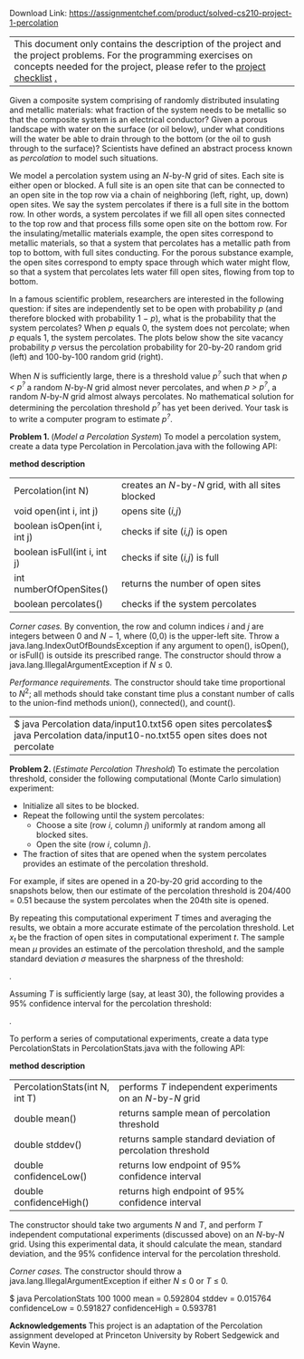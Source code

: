 Download Link: https://assignmentchef.com/product/solved-cs210-project-1-percolation
<br>
<table width="719">

 <tbody>

  <tr>

   <td width="719">This document only contains the description of the project and the project problems. For the programming exercises on concepts needed for the project, please refer to the <a href="https://www.swamiiyer.net/cs210/project1_checklist.pdf">project checklist</a>  <a href="https://www.swamiiyer.net/cs210/project1_checklist.pdf">.</a></td>

  </tr>

 </tbody>

</table>

Given a composite system comprising of randomly distributed insulating and metallic materials: what fraction of the system needs to be metallic so that the composite system is an electrical conductor? Given a porous landscape with water on the surface (or oil below), under what conditions will the water be able to drain through to the bottom (or the oil to gush through to the surface)? Scientists have defined an abstract process known as <em>percolation </em>to model such situations.

We model a percolation system using an <em>N</em>-by-<em>N </em>grid of sites. Each site is either open or blocked. A full site is an open site that can be connected to an open site in the top row via a chain of neighboring (left, right, up, down) open sites. We say the system percolates if there is a full site in the bottom row. In other words, a system percolates if we fill all open sites connected to the top row and that process fills some open site on the bottom row. For the insulating/metallic materials example, the open sites correspond to metallic materials, so that a system that percolates has a metallic path from top to bottom, with full sites conducting. For the porous substance example, the open sites correspond to empty space through which water might flow, so that a system that percolates lets water fill open sites, flowing from top to bottom.

In a famous scientific problem, researchers are interested in the following question: if sites are independently set to be open with probability <em>p </em>(and therefore blocked with probability 1 − <em>p</em>), what is the probability that the system percolates? When <em>p </em>equals 0, the system does not percolate; when <em>p </em>equals 1, the system percolates. The plots below show the site vacancy probability <em>p </em>versus the percolation probability for 20-by-20 random grid (left) and 100-by-100 random grid (right).

When <em>N </em>is sufficiently large, there is a threshold value <em>p<sup>? </sup></em>such that when <em>p &lt; p<sup>? </sup></em>a random <em>N</em>-by-<em>N </em>grid almost never percolates, and when <em>p &gt; p<sup>?</sup></em>, a random <em>N</em>-by-<em>N </em>grid almost always percolates. No mathematical solution for determining the percolation threshold <em>p<sup>? </sup></em>has yet been derived. Your task is to write a computer program to estimate <em>p<sup>?</sup></em>.

<strong>Problem 1. </strong>(<em>Model a Percolation System</em>) To model a percolation system, create a data type Percolation in Percolation.java with the following API:

<strong>method                                              description</strong>

<table width="720">

 <tbody>

  <tr>

   <td width="182">Percolation(int N)</td>

   <td width="538">creates an <em>N</em>-by-<em>N </em>grid, with all sites blocked</td>

  </tr>

  <tr>

   <td width="182">void open(int i, int j)</td>

   <td width="538">opens site (<em>i,j</em>)</td>

  </tr>

  <tr>

   <td width="182">boolean isOpen(int i, int j)</td>

   <td width="538">checks if site (<em>i,j</em>) is open</td>

  </tr>

  <tr>

   <td width="182">boolean isFull(int i, int j)</td>

   <td width="538">checks if site (<em>i,j</em>) is full</td>

  </tr>

  <tr>

   <td width="182">int numberOfOpenSites()</td>

   <td width="538">returns the number of open sites</td>

  </tr>

  <tr>

   <td width="182">boolean percolates()</td>

   <td width="538">checks if the system percolates</td>

  </tr>

 </tbody>

</table>

<em>Corner cases. </em>By convention, the row and column indices <em>i </em>and <em>j </em>are integers between 0 and <em>N </em>− 1, where (0<em>,</em>0) is the upper-left site. Throw a java.lang.IndexOutOfBoundsException if any argument to open(), isOpen(), or isFull() is outside its prescribed range. The constructor should throw a java.lang.IllegalArgumentException if <em>N </em>≤ 0.

<em>Performance requirements. </em>The constructor should take time proportional to <em>N</em><sup>2</sup>; all methods should take constant time plus a constant number of calls to the union-find methods union(), connected(), and count().

<table width="720">

 <tbody>

  <tr>

   <td width="720">$ java Percolation data/input10.txt56 open sites percolates$ java Percolation data/input10-no.txt55 open sites does not percolate</td>

  </tr>

 </tbody>

</table>

<strong>Problem 2. </strong>(<em>Estimate Percolation Threshold</em>) To estimate the percolation threshold, consider the following computational (Monte Carlo simulation) experiment:

<ul>

 <li>Initialize all sites to be blocked.</li>

 <li>Repeat the following until the system percolates:

  <ul>

   <li>Choose a site (row <em>i</em>, column <em>j</em>) uniformly at random among all blocked sites.</li>

   <li>Open the site (row <em>i</em>, column <em>j</em>).</li>

  </ul></li>

 <li>The fraction of sites that are opened when the system percolates provides an estimate of the percolation threshold.</li>

</ul>

For example, if sites are opened in a 20-by-20 grid according to the snapshots below, then our estimate of the percolation threshold is 204/400 = 0.51 because the system percolates when the 204th site is opened.

By repeating this computational experiment <em>T </em>times and averaging the results, we obtain a more accurate estimate of the percolation threshold. Let <em>x<sub>t </sub></em>be the fraction of open sites in computational experiment <em>t</em>. The sample mean <em>µ </em>provides an estimate of the percolation threshold, and the sample standard deviation <em>σ </em>measures the sharpness of the threshold:

<em>.</em>

Assuming <em>T </em>is sufficiently large (say, at least 30), the following provides a 95% confidence interval for the percolation threshold:

<em>.</em>

To perform a series of computational experiments, create a data type PercolationStats in PercolationStats.java with the following API:

<strong>method                                                  description</strong>

<table width="720">

 <tbody>

  <tr>

   <td width="193">PercolationStats(int N, int T)</td>

   <td width="527">performs <em>T </em>independent experiments on an <em>N</em>-by-<em>N </em>grid</td>

  </tr>

  <tr>

   <td width="193">double mean()</td>

   <td width="527">returns sample mean of percolation threshold</td>

  </tr>

  <tr>

   <td width="193">double stddev()</td>

   <td width="527">returns sample standard deviation of percolation threshold</td>

  </tr>

  <tr>

   <td width="193">double confidenceLow()</td>

   <td width="527">returns low endpoint of 95% confidence interval</td>

  </tr>

  <tr>

   <td width="193">double confidenceHigh()</td>

   <td width="527">returns high endpoint of 95% confidence interval</td>

  </tr>

 </tbody>

</table>

The constructor should take two arguments <em>N </em>and <em>T</em>, and perform <em>T </em>independent computational experiments (discussed above) on an <em>N</em>-by-<em>N </em>grid. Using this experimental data, it should calculate the mean, standard deviation, and the 95% confidence interval for the percolation threshold.

<em>Corner cases. </em>The constructor should throw a java.lang.IllegalArgumentException if either <em>N </em>≤ 0 or <em>T </em>≤ 0.

$ java PercolationStats 100 1000 mean       = 0.592804 stddev       = 0.015764 confidenceLow = 0.591827 confidenceHigh = 0.593781

<strong>Acknowledgements </strong>This project is an adaptation of the Percolation assignment developed at Princeton University by Robert Sedgewick and Kevin Wayne.